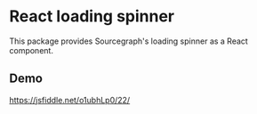 # React loading spinner

This package provides Sourcegraph's loading spinner as a React component.

## Demo

https://jsfiddle.net/o1ubhLp0/22/
